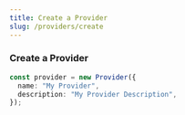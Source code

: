```yaml
---
title: Create a Provider
slug: /providers/create
---
```


### Create a Provider

```ts
const provider = new Provider({
  name: "My Provider",
  description: "My Provider Description",
});
```
